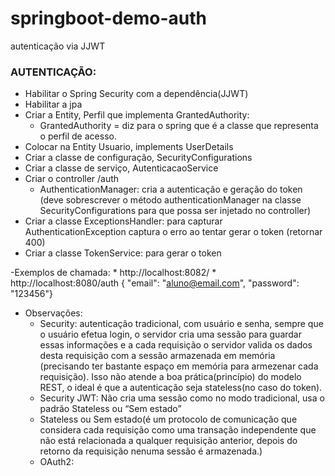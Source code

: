 # springboot-demo-auth
autenticação via JJWT


### AUTENTICAÇÃO:
- Habilitar o Spring Security com a dependência(JJWT)
- Habilitar a jpa
- Criar a Entity, Perfil que implementa GrantedAuthority:
    * GrantedAuthority = diz para o spring que é a classe que representa o perfil de acesso.
- Colocar na Entity Usuario, implements UserDetails
- Criar a classe de configuração, SecurityConfigurations
- Criar a classe de serviço, AutenticacaoService
- Criar o controller /auth
    * AuthenticationManager: cria a autenticação e geração do token (deve sobrescrever o método authenticationManager na classe SecurityConfigurations para que possa ser injetado no controller)
- Criar a classe ExceptionsHandler: para capturar AuthenticationException captura o erro ao tentar gerar o token (retornar 400)
- Criar a classe TokenService: para gerar o token

-Exemplos de chamada:
    * http://localhost:8082/
    * http://localhost:8080/auth { "email": "aluno@email.com", "password": "123456"}

- Observações:
    * Security: autenticação tradicional, com usuário e senha, sempre que o usuário efetua login, o servidor cria uma sessão para guardar essas informações e a cada requisição o servidor valida os dados desta requisição com a sessão armazenada em memória (precisando ter bastante espaço em memória para armezenar cada requisição). Isso não atende a boa prática(princípio) do modelo REST, o ideal é que a autenticação seja stateless(no caso do token).
    * Security JWT: Não cria uma sessão como no modo tradicional, usa o padrão Stateless ou “Sem estado”
    * Stateless ou Sem estado(é um protocolo de comunicação que considera cada requisição como uma transação independente que não está relacionada a qualquer requisição anterior, depois do retorno da requisição nenuma sessão é armazenada.)
    * OAuth2: